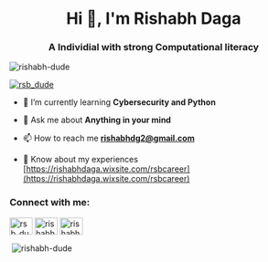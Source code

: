 <h1 align="center">Hi 👋, I'm Rishabh Daga</h1>
<h3 align="center">A Individial with strong Computational literacy</h3>

<p align="left"> <img src="https://komarev.com/ghpvc/?username=rishabh-dude&label=Profile%20views&color=0e75b6&style=flat" alt="rishabh-dude" /> </p>

<p align="left"> <a href="https://twitter.com/rsb_dude" target="blank"><img src="https://img.shields.io/twitter/follow/rsb_dude?logo=twitter&style=for-the-badge" alt="rsb_dude" /></a> </p>

- 🌱 I’m currently learning **Cybersecurity and Python**

- 💬 Ask me about **Anything in your mind**

- 📫 How to reach me **rishabhdg2@gmail.com**

- 📄 Know about my experiences [https://rishabhdaga.wixsite.com/rsbcareer](https://rishabhdaga.wixsite.com/rsbcareer)

<h3 align="left">Connect with me:</h3>
<p align="left">
<a href="https://twitter.com/rsb_dude" target="blank"><img align="center" src="https://raw.githubusercontent.com/rahuldkjain/github-profile-readme-generator/master/src/images/icons/Social/twitter.svg" alt="rsb_dude" height="30" width="40" /></a>
<a href="https://linkedin.com/in/rishabh-d-825243128" target="blank"><img align="center" src="https://raw.githubusercontent.com/rahuldkjain/github-profile-readme-generator/master/src/images/icons/Social/linked-in-alt.svg" alt="rishabh-d-825243128" height="30" width="40" /></a>
<a href="https://instagram.com/rishabh_dude" target="blank"><img align="center" src="https://raw.githubusercontent.com/rahuldkjain/github-profile-readme-generator/master/src/images/icons/Social/instagram.svg" alt="rishabh_dude" height="30" width="40" /></a>
</p>

<p>&nbsp;<img align="center" src="https://github-readme-stats.vercel.app/api?username=rishabh-dude&show_icons=true&locale=en" alt="rishabh-dude" /></p>
